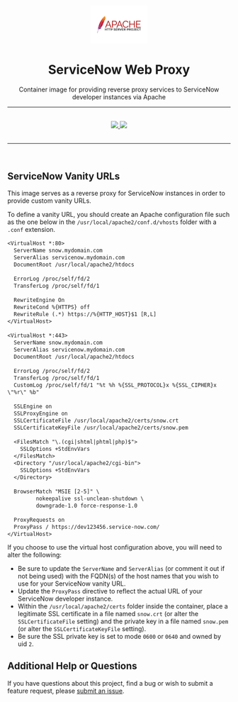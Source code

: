 <div align="center">
  <img width="128" src="./logo.png" alt="ServiceNow logo" />
  <h1>ServiceNow Web Proxy</h1>
  <p>Container image for providing reverse proxy services to ServiceNow developer instances via Apache</p>
  <hr />
  <br />
  <a href="#">
    <img src="https://img.shields.io/badge/stability-alpha-ff69b4?style=for-the-badge" />
  </a>
  <a href="https://en.wikipedia.org/wiki/MIT_License" target="_blank">
    <img src="https://img.shields.io/badge/license-MIT-maroon?style=for-the-badge" />
  </a>
</div>
<br />
<hr />
<br />

## ServiceNow Vanity URLs

This image serves as a reverse proxy for ServiceNow instances in order to provide custom vanity URLs.

To define a vanity URL, you should create an Apache configuration file such as the one below in the `/usr/local/apache2/conf.d/vhosts` folder with a `.conf` extension.

```
<VirtualHost *:80>
  ServerName snow.mydomain.com
  ServerAlias servicenow.mydomain.com
  DocumentRoot /usr/local/apache2/htdocs

  ErrorLog /proc/self/fd/2
  TransferLog /proc/self/fd/1

  RewriteEngine On
  RewriteCond %{HTTPS} off
  RewriteRule (.*) https://%{HTTP_HOST}$1 [R,L]
</VirtualHost>

<VirtualHost *:443>
  ServerName snow.mydomain.com
  ServerAlias servicenow.mydomain.com
  DocumentRoot /usr/local/apache2/htdocs

  ErrorLog /proc/self/fd/2
  TransferLog /proc/self/fd/1
  CustomLog /proc/self/fd/1 "%t %h %{SSL_PROTOCOL}x %{SSL_CIPHER}x \"%r\" %b"

  SSLEngine on
  SSLProxyEngine on
  SSLCertificateFile /usr/local/apache2/certs/snow.crt
  SSLCertificateKeyFile /usr/local/apache2/certs/snow.pem

  <FilesMatch "\.(cgi|shtml|phtml|php)$">
    SSLOptions +StdEnvVars
  </FilesMatch>
  <Directory "/usr/local/apache2/cgi-bin">
    SSLOptions +StdEnvVars
  </Directory>

  BrowserMatch "MSIE [2-5]" \
         nokeepalive ssl-unclean-shutdown \
         downgrade-1.0 force-response-1.0

  ProxyRequests on
  ProxyPass / https://dev123456.service-now.com/
</VirtualHost>
```

If you choose to use the virtual host configuration above, you will need to alter the following:

- Be sure to update the `ServerName` and `ServerAlias` (or comment it out if not being used) with the FQDN(s) of the host names that you wish to use for your ServiceNow vanity URL.
- Update the `ProxyPass` directive to reflect the actual URL of your ServiceNow developer instance.
- Within the `/usr/local/apache2/certs` folder inside the container, place a legitimate SSL certificate in a file named `snow.crt` (or alter the `SSLCertificateFile` setting) and the private key in a file named `snow.pem` (or alter the `SSLCertificateKeyFile` setting).
- Be sure the SSL private key is set to mode `0600` or `0640` and owned by uid `2`.

## Additional Help or Questions

If you have questions about this project, find a bug or wish to submit a feature request, please [submit an issue](https://github.com/josh-hogle/snow-web-proxy/issues).
